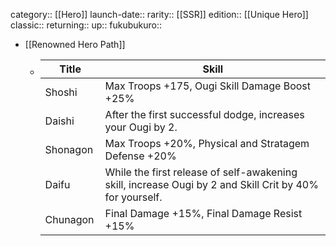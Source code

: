 category:: [[Hero]]
launch-date:: 
rarity:: [[SSR]]
edition:: [[Unique Hero]] 
classic:: 
returning:: 
up:: 
fukubukuro::

- [[Renowned Hero Path]]
	- | <div style="width:80px">Title</div> | Skill |
	  | --- | --- |
	  | Shoshi | Max Troops +175, Ougi Skill Damage Boost +25% |
	  | Daishi | After the first successful dodge, increases your Ougi by 2.|
	  | Shonagon | Max Troops +20%, Physical and Stratagem Defense +20% | 
	  | Daifu | While the first release of self-awakening skill, increase Ougi by 2 and Skill Crit by 40% for yourself.|
	  | Chunagon | Final Damage +15%, Final Damage Resist +15%|
